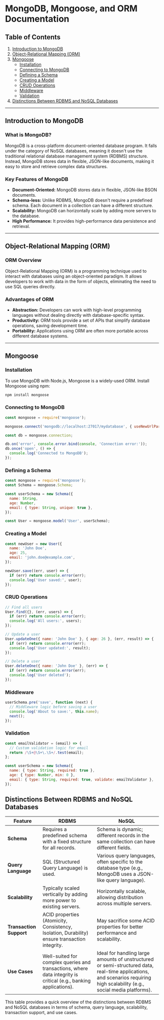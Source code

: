 # MongoDB, Mongoose, and ORM Documentation

## Table of Contents
1. [Introduction to MongoDB](#introduction-to-mongodb)
2. [Object-Relational Mapping (ORM)](#object-relational-mapping-orm)
3. [Mongoose](#mongoose)
   - [Installation](#installation)
   - [Connecting to MongoDB](#connecting-to-mongodb)
   - [Defining a Schema](#defining-a-schema)
   - [Creating a Model](#creating-a-model)
   - [CRUD Operations](#crud-operations)
   - [Middleware](#middleware)
   - [Validation](#validation)
4. [Distinctions Between RDBMS and NoSQL Databases](#distinctions-between-rdbms-and-nosql-databases)

---

## Introduction to MongoDB

### What is MongoDB?
MongoDB is a cross-platform document-oriented database program. It falls under the category of NoSQL databases, meaning it doesn't use the traditional relational database management system (RDBMS) structure. Instead, MongoDB stores data in flexible, JSON-like documents, making it easy to store and retrieve complex data structures.

### Key Features of MongoDB
- **Document-Oriented:** MongoDB stores data in flexible, JSON-like BSON documents.
- **Schema-less:** Unlike RDBMS, MongoDB doesn't require a predefined schema. Each document in a collection can have a different structure.
- **Scalability:** MongoDB can horizontally scale by adding more servers to the database.
- **High Performance:** It provides high-performance data persistence and retrieval.

---

## Object-Relational Mapping (ORM)

### ORM Overview
Object-Relational Mapping (ORM) is a programming technique used to interact with databases using an object-oriented paradigm. It allows developers to work with data in the form of objects, eliminating the need to use SQL queries directly.

### Advantages of ORM
- **Abstraction:** Developers can work with high-level programming languages without dealing directly with database-specific syntax.
- **Productivity:** ORM tools provide a set of APIs that simplify database operations, saving development time.
- **Portability:** Applications using ORM are often more portable across different database systems.

---

## Mongoose

### Installation
To use MongoDB with Node.js, Mongoose is a widely-used ORM. Install Mongoose using npm:

```bash
npm install mongoose
```
### Connecting to MongoDB
```javascript
const mongoose = require('mongoose');

mongoose.connect('mongodb://localhost:27017/mydatabase', { useNewUrlParser: true, useUnifiedTopology: true });

const db = mongoose.connection;

db.on('error', console.error.bind(console, 'Connection error:'));
db.once('open', () => {
  console.log('Connected to MongoDB');
});
```
### Defining a Schema
```javascript
const mongoose = require('mongoose');
const Schema = mongoose.Schema;

const userSchema = new Schema({
  name: String,
  age: Number,
  email: { type: String, unique: true },
});

const User = mongoose.model('User', userSchema);
```
### Creating a Model
```javascript
const newUser = new User({
  name: 'John Doe',
  age: 25,
  email: 'john.doe@example.com',
});

newUser.save((err, user) => {
  if (err) return console.error(err);
  console.log('User saved:', user);
});

```
### CRUD Operations
```javascript
// Find all users
User.find({}, (err, users) => {
  if (err) return console.error(err);
  console.log('All users:', users);
});

// Update a user
User.updateOne({ name: 'John Doe' }, { age: 26 }, (err, result) => {
  if (err) return console.error(err);
  console.log('User updated:', result);
});

// Delete a user
User.deleteOne({ name: 'John Doe' }, (err) => {
  if (err) return console.error(err);
  console.log('User deleted');
});

```
### Middleware
```javascript
userSchema.pre('save', function (next) {
  // Middleware logic before saving a user
  console.log('About to save:', this.name);
  next();
});

```
### Validation
```javascript
const emailValidator = (email) => {
  // Custom validation logic for email
  return /\S+@\S+\.\S+/.test(email);
};

const userSchema = new Schema({
  name: { type: String, required: true },
  age: { type: Number, min: 0 },
  email: { type: String, required: true, validate: emailValidator },
});
```
## Distinctions Between RDBMS and NoSQL Databases

| Feature                   | RDBMS                                    | NoSQL                                  |
|---------------------------|------------------------------------------|----------------------------------------|
| **Schema**                | Requires a predefined schema with a fixed structure for all records. | Schema is dynamic; different records in the same collection can have different fields. |
| **Query Language**        | SQL (Structured Query Language) is used.   | Various query languages, often specific to the database type (e.g., MongoDB uses a JSON-like query language). |
| **Scalability**           | Typically scaled vertically by adding more power to existing servers. | Horizontally scalable, allowing distribution across multiple servers. |
| **Transaction Support**   | ACID properties (Atomicity, Consistency, Isolation, Durability) ensure transaction integrity. | May sacrifice some ACID properties for better performance and scalability. |
| **Use Cases**             | Well-suited for complex queries and transactions, where data integrity is critical (e.g., banking applications). | Ideal for handling large amounts of unstructured or semi-structured data, real-time applications, and scenarios requiring high scalability (e.g., social media platforms). |

This table provides a quick overview of the distinctions between RDBMS and NoSQL databases in terms of schema, query language, scalability, transaction support, and use cases.
